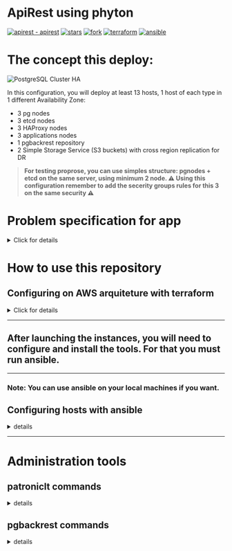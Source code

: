 # **ApiRest using phyton**

[![apirest - apirest](https://img.shields.io/static/v1?label=apirest&message=apirest&color=purple&logo=github)](https://github.com/marllius/apirest "Go to GitHub repo")
[![stars](https://img.shields.io/badge/Stars-0-purple?logo=github)](https://github.com/marllius/apirest/stargazers)
[![fork](https://img.shields.io/badge/Forks-0-purple?logo=github)](https://github.com/marllius/apirest/network/members)
[![terraform](https://img.shields.io/badge/Terraform_version_>=-1.0.0-purple?logo=terraform)](https://github.com/getzoop/tf-module-db-redis/network/members)
[![ansible](https://img.shields.io/badge/Ansible_version_>=-2.12.2-purple?logo=ansible)](https://github.com/getzoop/tf-module-db-redis/network/members)

# The concept this deploy:

![PostgreSQL Cluster HA](High-availability-diagram.jpg?raw=true "PostgreSQL Cluster HA")

In this configuration, you will deploy at least 13 hosts, 1 host of each type in 1 different Availability Zone:

- 3 pg nodes 
- 3 etcd nodes 
- 3 HAProxy nodes
- 3 applications nodes
- 1 pgbackrest repository
- 2 Simple Storage Service (S3 buckets) with cross region replication for DR

> **For testing proprose, you can use simples structure: pgnodes + etcd on the same server, using minimum 2 node. :warning: Using this configuration remember to add the secerity groups rules for this 3 on the same security :warning:**

# Problem specification for app

<details>
  <summary>Click for details</summary>

<br>

### 1. Design and code a simple "Hello World" application that exposes the following HTTP-based APIs:

<br>

#### Description: Saves/updates the given user’s name and date of birth in the database.

```json
Request: PUT /hello/<username> { “dateOfBirth”: “YYYY-MM-DD” }
Response: 204 No Content
```

> Note:<br>
> `<username>` must contain only letters.<br>
> `YYYY-MM-DD` must be a date before the today date.

<br>

#### Description:  Returns hello birthday message for the given user
```json
Request: Get /hello/<username>
Response: 200 OK
```

Response Examples:

A. If username’s birthday is in N days:
```json
{ “message”: “Hello, <username>! Your birthday is in N day(s)”}
```

B. If username’s birthday is today:
```json
{ “message”: “Hello, <username>! Happy birthday!” }
```

</details>

# How to use this repository

## Configuring on AWS arquiteture with terraform


<details>
  <summary>Click for details</summary>
  
- Under subdirectory infrastructure you will found the following directories:

```
 .
├──  infraestructure
│  ├──  application.tf
│  ├──  data.tf
│  ├──  environments
│  │  └──  envs.tfvars
│  ├──  etcd_cluster.tf
│  ├──  haproxy_keepalive.tf
│  ├──  iam.tf
│  ├──  kms.tf
│  ├──  postgresql_cluster.tf
│  ├──  provider.tf
│  ├──  s3.tf
│  ├──  security-group.tf
│  ├──  ssh_key.tf
│  ├──  variables.tf
│  └──  vpc.tf
└──  README.md
```
> Terraform [installation guide](https://learn.hashicorp.com/tutorials/terraform/install-cli)

The environment directory has the variables that you want to modify. You can create more files in order to separate the production deployment from development.

for more information about what is each variable on `variables.tf` has a description


- Create the infaestructure on AWS cloud with terraform using env.tfvars

```bash
export AWS_ACCESS_KEY_ID="{YOU-KEY}"
export AWS_SECRET_ACCESS_KEY="{YOUR-SECRET-KEY}"
export AWS_SESSION_TOKEN="{WITH-USE-MFA}" # if necessary

terraform init
terraform plan -var-file=enviroments/env.tfvars
terraform apply -var-file=enviroments/env.tfvars
```

- Create the infaestructure on AWS cloud with terraform using only values on `variables.tf`

```bash
cd apirest/infraestructure
export AWS_ACCESS_KEY_ID="{YOU-KEY}"
export AWS_SECRET_ACCESS_KEY="{YOUR-SECRET-KEY}"
export AWS_SESSION_TOKEN="{WITH-USE-MFA}" # if necessary

terraform init
terraform plan
terraform apply
```
</details>


---
## After launching the instances, you will need to configure and install the tools. For that you must run ansible.

---
### **Note: You can use ansible on your local machines if you want.**

## Configuring hosts with ansible

<details>
  <summary>details</summary>

> Ansible [installation guide](https://docs.ansible.com/ansible/latest/installation_guide/index.html)
 
## Usage
- on directory configuration you will found the following files:

```bash

 .
├──  configuration
│  ├──  ansible.cfg
│  ├──  balancers.yml
│  ├──  deploy_app.yml
│  ├──  deploy_pgcluster.yml
│  ├──  deploy_all.yml
│  ├──  etcd_cluster.yml
│  ├──  files
│  │  ├──  api.sql
│  │  ├──  requirements.txt
│  ├──  group_vars
│  ├──  inventory
│  │  └──  environment.ini
│  ├──  roles
│  └──  vars
│     ├──  main.yml
│     └──  system.yml
└──  README.md

```
# Requirements

This playbook requires root privileges or sudo.

1) The files `main.yml` has the configuration variables, you need to change at least this variables:

- postgresql_master  
> ip or dns of pg master machine
- cluster_vip
> ip that keepalive will reponse
- pgbackrest_repo_host
> ip or dns off pgbacrest repository

<br >

2) Edit the inventory file

Specify the ip addresses and connection settings (ansible_user, ansible_ssh_pass ...) for your environment

3) run the play book

- Configure only the databases servers in HA 

- deploy everything

```console
ansible-playbook -i inventory/environment.yml deploy_all.yml
```

```console
ansible-playbook -i inventory/environment.yml deploy_clusters.yml
```

- Configure only the app servers

```console
ansible-playbook -i inventory/environment.yml deploy_application.yml
```
<br >

---

Using de aplication:

 - Insert or update a registry
```bash
curl -X PUT -H 'Content-Type: application/json' -d '{"dateOfBirth":"1988-04-12"}' http://<host_ip>/hello/lola
```

- Get information about birthday
```bash
curl -X GET http://<host_ip>/hello/lola
```

or connect to database:

- connecting on pg master
```bash
psql -h <cluster_vip> -U dba postgres -p 5000
```
> password for dba user is `dba`

- connecting on pg replica
```bash
psql -h <cluster_vip> -U dba postgres -p 5001
```

- To check cluster health, we can enter HAProxy status page

```
https://<HAProxy_ip>:7000
```
**_NOTE: the user postgres is only acessible inside the host._**

- all ips and ports information to access the database or application are available in the playbook output executed by ansible.

# Backup and Restore from s3

## pgBackRest 
:calendar: :watch: 

```bash
#change the variable:

pgbackrest_repo_type: "s3"

#add this lines on:

pgbackrest_conf:
  global:  
    - {option: "repo1-path", value: "{{ pgbackrest_repo_host }}"}
    - {option: "repo1-s3-endpoint", value: "s3endpoint"}
    - {option: "repo1-s3-bucket", value: "pgpgbackup-origin-"}
    - {option: "repo1-s3-verify-tls", value: "n"}
    - {option: "repo1-s3-key", value: "accessKey"}
    - {option: "repo1-s3-key-secret", value: "superSECRETkey"}
    - {option: "repo1-s3-region", value: "eu-east-1"}
    - {option: "delta", value: "y"}

pgbackrest_conf_host:
  global:
    - {option: "repo1-path", value: "{{ pgbackrest_bkp_dir }}"}
    - {option: "repo1-retention-full", value: "{{ pgbackrest_retention_full_bkp }}"}
    - {option: "repo1-retention-full-type", value: "{{ pgbackrest_retention_full_type }}"}
    - {option: "repo1-type", value: "{{ pgbackrest_repo_type |lower }}"}    
    - {option: "start-fast", value: "{{ pgbackrest_start_fast }}"}

```

- `vars/system.yml`

```bash
etc_hosts:
  - "192.168.122.157 pgbackrest.local s3endpoint"
```
## Backup command

-on postgres node:
```bash
sudo -u postgres pgbackrest --stanza=postgresql_cluster --log-level-console info backup
```

-on pgbackrest node:
```bash
sudo -u pgbackrest pgbackrest --stanza=postgresql_cluster --log-level-console info backup
```

## Restore command

-on postgres node:
```bash
#stop the cluster on this node
sudo systemctl stop patroni.service
```
> :bomb: if you run this command on master node, the failover will be execute 

retoring 1 database
```bash
postgres pgbackrest --stanza=postgresql_cluster --delta \
       --db-include=api --type=immediate --target-action=promote restore
```

retoring 1 database
```bash
postgres pgbackrest --stanza=postgresql_cluster --delta \
       --db-include=api --type=immediate --target-action=promote restore
```

for more information: https://pgbackrest.org/user-guide.html#quickstart/create-repository

</details>

---

# Administration tools

## patroniclt commands

<details>
  <summary>details</summary>

```bash
Usage: patronictl [OPTIONS] COMMAND [ARGS]...

Options:
  -c, --config-file TEXT  Configuration file
  -d, --dcs TEXT          Use this DCS
  -k, --insecure          Allow connections to SSL sites without certs
  --help                  Show this message and exit.

Commands:
  configure    Create configuration file
  dsn          Generate a dsn for the provided member, defaults to a dsn of...
  edit-config  Edit cluster configuration
  failover     Failover to a replica
  flush        Discard scheduled events
  history      Show the history of failovers/switchovers
  list         List the Patroni members for a given Patroni
  pause        Disable auto failover
  query        Query a Patroni PostgreSQL member
  reinit       Reinitialize cluster member
  reload       Reload cluster member configuration
  remove       Remove cluster from DCS
  restart      Restart cluster member
  resume       Resume auto failover
  scaffold     Create a structure for the cluster in DCS
  show-config  Show cluster configuration
  switchover   Switchover to a replica
  topology     Prints ASCII topology for given cluster
  version      Output version of patronictl command or a running Patroni...
```

</details>


## pgbackrest commands

<details>
  <summary>details</summary>

```bash
Usage:
    pgbackrest [options] [command]

Commands:
    archive-get     Get a WAL segment from the archive.
    archive-push    Push a WAL segment to the archive.
    backup          Backup a database cluster.
    check           Check the configuration.
    expire          Expire backups that exceed retention.
    help            Get help.
    info            Retrieve information about backups.
    repo-get        Get a file from a repository.
    repo-ls         List files in a repository.
    restore         Restore a database cluster.
    server          pgBackRest server.
    server-ping     Ping pgBackRest server.
    stanza-create   Create the required stanza data.
    stanza-delete   Delete a stanza.
    stanza-upgrade  Upgrade a stanza.
    start           Allow pgBackRest processes to run.
    stop            Stop pgBackRest processes from running.
    version         Get version.

Use 'pgbackrest help [command]' for more information.

```

</details>


